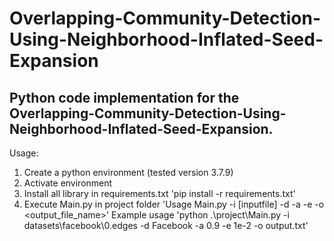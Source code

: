 # Overlapping-Community-Detection-Using-Neighborhood-Inflated-Seed-Expansion

## Python code implementation for the Overlapping-Community-Detection-Using-Neighborhood-Inflated-Seed-Expansion.

Usage:
1. Create a python environment (tested version 3.7.9)
2. Activate environment
3. Install all library in requirements.txt 'pip install -r requirements.txt'
4. Execute Main.py in project folder 'Usage Main.py -i [inputfile] -d <datasetname> -a <alpha> -e <epsilon> -o <output_file_name>'
   Example usage 'python .\project\Main.py -i datasets\facebook\0.edges  -d Facebook -a 0.9 -e 1e-2 -o output.txt'
    
